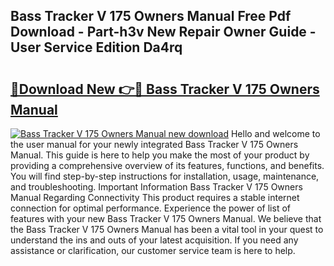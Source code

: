## Bass Tracker V 175 Owners Manual Free Pdf Download - Part-h3v New Repair Owner Guide - User Service Edition Da4rq

# <h2><a href="http://bc82997.oget.top/?id=Bass+Tracker+V+175+Owners+Manual">🔗Download New 👉🔴 Bass Tracker V 175 Owners Manual</a></h2>

[![Bass Tracker V 175 Owners Manual new download](https://i.imgur.com/5g1atiW.png)](http://bc82997.oget.top/?id=Bass+Tracker+V+175+Owners+Manual)
Hello and welcome to the user manual for your newly integrated Bass Tracker V 175 Owners Manual. This guide is here to help you make the most of your product by providing a comprehensive overview of its features, functions, and benefits. You will find step-by-step instructions for installation, usage, maintenance, and troubleshooting. Important Information Bass Tracker V 175 Owners Manual Regarding Connectivity This product requires a stable internet connection for optimal performance. Experience the power of list of features with your new Bass Tracker V 175 Owners Manual. We believe that the Bass Tracker V 175 Owners Manual has been a vital tool in your quest to understand the ins and outs of your latest acquisition. If you need any assistance or clarification, our customer service team is here to help.
